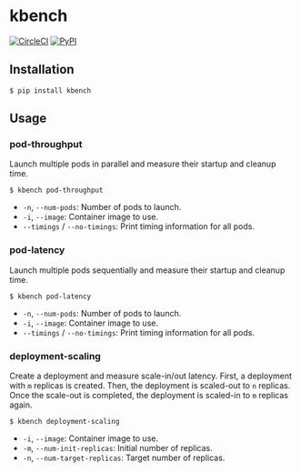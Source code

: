 # kbench
[![CircleCI](https://circleci.com/gh/keichi/kbench.svg?style=svg)](https://circleci.com/gh/keichi/kbench)
[![PyPI](https://img.shields.io/pypi/v/kbench?style=flat-square)](https://pypi.org/project/kbench)

## Installation

```
$ pip install kbench
```

## Usage

### pod-throughput

Launch multiple pods in parallel and measure their startup and cleanup time.

```
$ kbench pod-throughput
```

- `-n`, `--num-pods`: Number of pods to launch.
- `-i`, `--image`: Container image to use.
- `--timings` / `--no-timings`:  Print timing information for all pods.

### pod-latency

Launch multiple pods sequentially and measure their startup and cleanup time.

```
$ kbench pod-latency
```

- `-n`, `--num-pods`: Number of pods to launch.
- `-i`, `--image`: Container image to use.
- `--timings` / `--no-timings`:  Print timing information for all pods.

### deployment-scaling

Create a deployment and measure scale-in/out latency. First, a deployment with
`m` replicas is created. Then, the deployment is scaled-out to `n` replicas.
Once the scale-out is completed, the deployment is scaled-in to `m` replicas
again.

```
$ kbench deployment-scaling
```

- `-i`, `--image`: Container image to use.
- `-m`, `--num-init-replicas`: Initial number of replicas.
- `-n`, `--num-target-replicas`: Target number of replicas.

